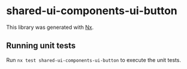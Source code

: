 # shared-ui-components-ui-button

This library was generated with [Nx](https://nx.dev).

## Running unit tests

Run `nx test shared-ui-components-ui-button` to execute the unit tests.
